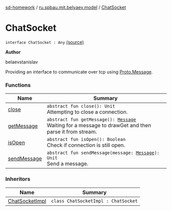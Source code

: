 [sd-homework](../../index.md) / [ru.spbau.mit.belyaev.model](../index.md) / [ChatSocket](.)

# ChatSocket

`interface ChatSocket : Any` [(source)](https://github.com/StasBel/sd-homework/blob/InstantMessenger/src/main/kotlin/ru/spbau/mit/belyaev/model/ChatSocket.kt#L10)

**Author**

belaevstanislav



Providing an interface to communicate over tcp using [Proto.Message](../../ru.spbau.mit.belyaev.message/-proto/-message/index.md).

### Functions

| Name | Summary |
|---|---|
| [close](close.md) | `abstract fun close(): Unit`<br>Attempting to close a connection. |
| [getMessage](get-message.md) | `abstract fun getMessage(): `[`Message`](../../ru.spbau.mit.belyaev.message/-proto/-message/index.md)<br>Waiting for a message to drawGet and then parse it from stream. |
| [isOpen](is-open.md) | `abstract fun isOpen(): Boolean`<br>Check if connection is still open. |
| [sendMessage](send-message.md) | `abstract fun sendMessage(message: `[`Message`](../../ru.spbau.mit.belyaev.message/-proto/-message/index.md)`): Unit`<br>Send a message. |

### Inheritors

| Name | Summary |
|---|---|
| [ChatSocketImpl](../-chat-socket-impl/index.md) | `class ChatSocketImpl : ChatSocket` |
